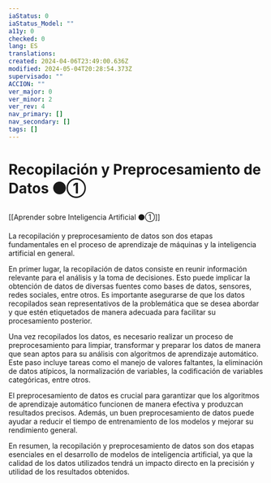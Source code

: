 ```yaml
---
iaStatus: 0
iaStatus_Model: ""
a11y: 0
checked: 0
lang: ES
translations: 
created: 2024-04-06T23:49:00.636Z
modified: 2024-05-04T20:28:54.373Z
supervisado: ""
ACCION: ""
ver_major: 0
ver_minor: 2
ver_rev: 4
nav_primary: []
nav_secondary: []
tags: []
---
```

# Recopilación y Preprocesamiento de Datos ⚫①

[[Aprender sobre Inteligencia Artificial ⚫①]]

La recopilación y preprocesamiento de datos son dos etapas fundamentales en el proceso de aprendizaje de máquinas y la inteligencia artificial en general. 

En primer lugar, la recopilación de datos consiste en reunir información relevante para el análisis y la toma de decisiones. Esto puede implicar la obtención de datos de diversas fuentes como bases de datos, sensores, redes sociales, entre otros. Es importante asegurarse de que los datos recopilados sean representativos de la problemática que se desea abordar y que estén etiquetados de manera adecuada para facilitar su procesamiento posterior.

Una vez recopilados los datos, es necesario realizar un proceso de preprocesamiento para limpiar, transformar y preparar los datos de manera que sean aptos para su análisis con algoritmos de aprendizaje automático. Este paso incluye tareas como el manejo de valores faltantes, la eliminación de datos atípicos, la normalización de variables, la codificación de variables categóricas, entre otros.

El preprocesamiento de datos es crucial para garantizar que los algoritmos de aprendizaje automático funcionen de manera efectiva y produzcan resultados precisos. Además, un buen preprocesamiento de datos puede ayudar a reducir el tiempo de entrenamiento de los modelos y mejorar su rendimiento general.

En resumen, la recopilación y preprocesamiento de datos son dos etapas esenciales en el desarrollo de modelos de inteligencia artificial, ya que la calidad de los datos utilizados tendrá un impacto directo en la precisión y utilidad de los resultados obtenidos.
